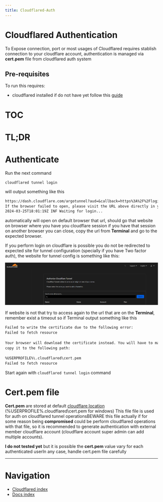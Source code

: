 ```yaml
---
title: Cloudflared-Auth
---
```

<!-- omit from toc -->
# Cloudflared Authentication
To Expose connection, port or most usages of Cloudflared requires stablish connection to your cloudflare account, authentication is managed via **cert.pem** file from cloudflared auth system

<!-- omit from toc -->
## Pre-requisites
To run this requires:
* cloudflared installed if do not have yet follow this [guide](/docs/cloudflared/install)

<!-- omit from toc -->
# TOC


<!-- omit from toc -->
# TL;DR

# Authenticate
Run the next command

```shell
cloudflared tunnel login
```

will output something like this
```txt
https://dash.cloudflare.com/argotunnel?aud=&callback=https%3A%2F%2Flogin.cloudflareaccess.org%2XXXXXXXXXXXXXXXXXXXXXXXXXXXXXXXXXXXXXXXXXXXXXXX%3D
If the browser failed to open, please visit the URL above directly in your browser.
2024-03-25T18:01:19Z INF Waiting for login...
```

automatically will open on default browser that url, should go that website on browser where you have you cloudflare session if you have that session on another browser you can close, copy the url from **Terminal** and go to the expected browser.

If you perform login on cloudflare is possible you do not be redirected to expected site for tunnel configuration (specially if you have Two factor auth), the website for tunnel config is something like this:

![Cloudflared auth Select domain](/assets/img/screenshots/docs/cloudflared/cloudflared-auth-select_domain.png)

If website is not that try to access again to the url that are on the **Terminal**, remember exist a timeout so if Terminal output something like this

```txt
Failed to write the certificate due to the following error:
Failed to fetch resource

Your browser will download the certificate instead. You will have to manually
copy it to the following path:

%USERPROFILE%\.cloudflared\cert.pem
Failed to fetch resource
```

Start again with `cloudflared tunnel login` command

# Cert.pem file
**Cert.pem** are stored at default [cloudflare location](https://developers.cloudflare.com/cloudflare-one/connections/connect-networks/get-started/tunnel-useful-terms/#default-cloudflared-directory) (%USERPROFILE%\.cloudflared\cert.pem for windows)
This file file is used for auth on cloudflared tunnel operationsBEWARE this file actually if for some reason being **compromised** could be perform cloudflared operations with that file, so it is recommended to generate authentication with external member cloudflare account (cloudflare account super admin can add multiple accounts).

**I do not tested yet** but it is possible the **cert.pem** value vary for each authenticated userIn any case, handle cert.pem file carefully

---

<!-- omit from toc -->
# Navigation
* [Cloudflared index](/docs/cloudflared)
* [Docs index](/docs)